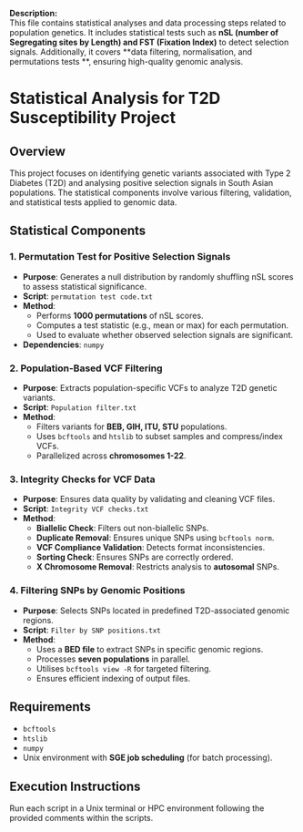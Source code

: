 **Description:**  
This file contains statistical analyses and data processing steps related to population genetics. It includes statistical tests such as **nSL (number of Segregating sites by Length) and FST (Fixation Index)** to detect selection signals. Additionally, it covers **data filtering, normalisation, and permutations tests **, ensuring high-quality genomic analysis.

# Statistical Analysis for T2D Susceptibility Project

## Overview
This project focuses on identifying genetic variants associated with Type 2 Diabetes (T2D) and analysing positive selection signals in South Asian populations. The statistical components involve various filtering, validation, and statistical tests applied to genomic data.

## Statistical Components

### 1. **Permutation Test for Positive Selection Signals**
   - **Purpose**: Generates a null distribution by randomly shuffling nSL scores to assess statistical significance.
   - **Script**: `permutation test code.txt`
   - **Method**:
     - Performs **1000 permutations** of nSL scores.
     - Computes a test statistic (e.g., mean or max) for each permutation.
     - Used to evaluate whether observed selection signals are significant.
   - **Dependencies**: `numpy`

### 2. **Population-Based VCF Filtering**
   - **Purpose**: Extracts population-specific VCFs to analyze T2D genetic variants.
   - **Script**: `Population filter.txt`
   - **Method**:
     - Filters variants for **BEB, GIH, ITU, STU** populations.
     - Uses `bcftools` and `htslib` to subset samples and compress/index VCFs.
     - Parallelized across **chromosomes 1-22**.

### 3. **Integrity Checks for VCF Data**
   - **Purpose**: Ensures data quality by validating and cleaning VCF files.
   - **Script**: `Integrity VCF checks.txt`
   - **Method**:
     - **Biallelic Check**: Filters out non-biallelic SNPs.
     - **Duplicate Removal**: Ensures unique SNPs using `bcftools norm`.
     - **VCF Compliance Validation**: Detects format inconsistencies.
     - **Sorting Check**: Ensures SNPs are correctly ordered.
     - **X Chromosome Removal**: Restricts analysis to **autosomal** SNPs.

### 4. **Filtering SNPs by Genomic Positions**
   - **Purpose**: Selects SNPs located in predefined T2D-associated genomic regions.
   - **Script**: `Filter by SNP positions.txt`
   - **Method**:
     - Uses a **BED file** to extract SNPs in specific genomic regions.
     - Processes **seven populations** in parallel.
     - Utilises `bcftools view -R` for targeted filtering.
     - Ensures efficient indexing of output files.

## Requirements
- `bcftools`
- `htslib`
- `numpy`
- Unix environment with **SGE job scheduling** (for batch processing).

## Execution Instructions
Run each script in a Unix terminal or HPC environment following the provided comments within the scripts.
